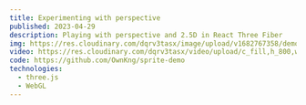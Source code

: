 ```yaml
---
title: Experimenting with perspective
published: 2023-04-29
description: Playing with perspective and 2.5D in React Three Fiber
img: https://res.cloudinary.com/dqrv3tasx/image/upload/v1682767358/demo_i2vstq.png
video: https://res.cloudinary.com/dqrv3tasx/video/upload/c_fill,h_800,w_800/v1682767346/Screen_Recording_2023-03-18_at_14.53.34_txoec0.mp4
code: https://github.com/OwnKng/sprite-demo
technologies:
  - three.js
  - WebGL
---
```

